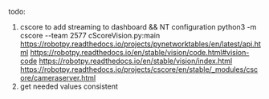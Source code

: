 todo:
1. cscore to add streaming to dashboard && NT configuration
	python3 -m cscore --team 2577 cScoreVision.py:main
	https://robotpy.readthedocs.io/projects/pynetworktables/en/latest/api.html
	https://robotpy.readthedocs.io/en/stable/vision/code.html#vision-code
	https://robotpy.readthedocs.io/en/stable/vision/index.html
	https://robotpy.readthedocs.io/projects/cscore/en/stable/_modules/cscore/cameraserver.html
2. get needed values consistent
